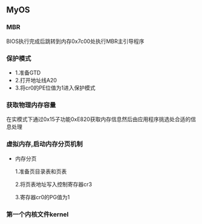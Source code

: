 ##  MyOS  #########

### MBR
BIOS执行完成后跳转到内存0x7c00处执行MBR主引导程序

### 保护模式
* 1.准备GTD
* 2.打开地址线A20
* 3.将cr0的PE位值为1进入保护模式

### 获取物理内存容量
在实模式下通过0x15子功能0xE820获取内存信息然后由应用程序挑选处合适的信息处理

### 虚拟内存,启动内存分页机制

* 内存分页

    1.准备页目录表和页表
    
    2.将页表地址写入控制寄存器cr3
    
    3.寄存器cr0的PG值为1
    
### 第一个内核文件kernel
